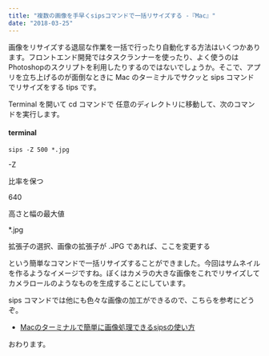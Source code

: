 ```yaml
---
title: "複数の画像を手早くsipsコマンドで一括リサイズする -『Mac』"
date: "2018-03-25"
---
```


画像をリサイズする退屈な作業を一括で行ったり自動化する方法はいくつかあります。フロントエンド開発ではタスクランナーを使ったり、よく使うのはPhotoshopのスクリプトを利用したりするのではないでしょうか。そこで、アプリを立ち上げるのが面倒なときに Mac のターミナルでサクッと sips コマンドでリサイズをする tips です。

Terminal を開いて cd コマンドで 任意のディレクトリに移動して、次のコマンドを実行します。

#### terminal

```
sips -Z 500 *.jpg

```

\-Z

比率を保つ

640

高さと幅の最大値

\*.jpg

拡張子の選択、画像の拡張子が .JPG であれば、ここを変更する

という簡単なコマンドで一括リサイズすることができました。今回はサムネイルを作るようなイメージですね。ぼくはカメラの大きな画像をこれでリサイズしてカメラロールのようなものを生成することにしています。

sips コマンドでは他にも色々な画像の加工ができるので、こちらを参考にどうぞ。

- [Macのターミナルで簡単に画像処理できるsipsの使い方](https://qiita.com/livlea/items/53b755e5067d4ebc5b43)

おわります。
